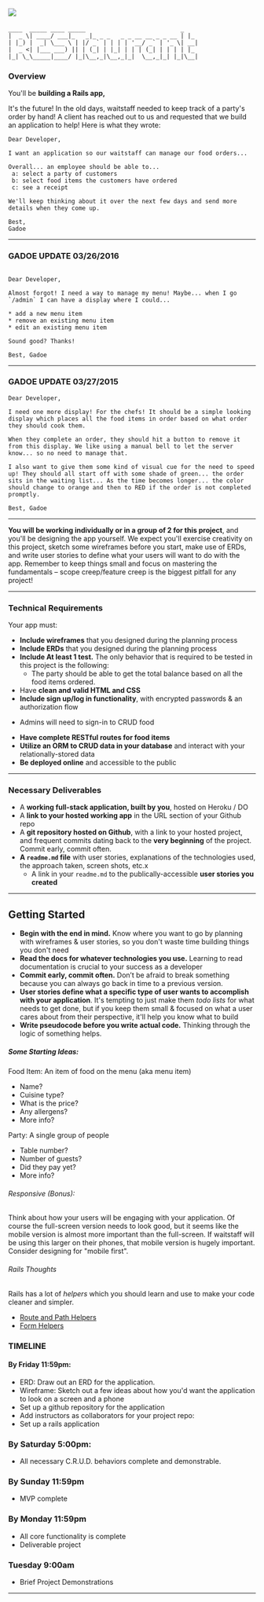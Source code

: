 # ![](https://ga-dash.s3.amazonaws.com/production/assets/logo-9f88ae6c9c3871690e33280fcf557f33.png)

```
____  _____ ____ _____                           _
|  _ \| ____/ ___|_   _|_ _ _   _ _ __ __ _ _ __ | |_
| |_) |  _| \___ \ | |/ _` | | | | '__/ _` | '_ \| __|
|  _ <| |___ ___) || | (_| | |_| | | | (_| | | | | |_
|_| \_\_____|____/ |_|\__,_|\__,_|_|  \__,_|_| |_|\__|

```

### Overview

You'll be **building a Rails app,** 

It's the future! In the old days, waitstaff needed to keep track of a party's order by hand!
A client has reached out to us and requested that we build an application to help!
Here is what they wrote:


```
Dear Developer,

I want an application so our waitstaff can manage our food orders...

Overall... an employee should be able to...
 a: select a party of customers
 b: select food items the customers have ordered
 c: see a receipt

We'll keep thinking about it over the next few days and send more details when they come up.

Best,
Gadoe
```

---

### GADOE UPDATE 03/26/2016

```

Dear Developer,

Almost forgot! I need a way to manage my menu! Maybe... when I go `/admin` I can have a display where I could...

* add a new menu item
* remove an existing menu item
* edit an existing menu item

Sound good? Thanks!

Best, Gadoe

```

---

### GADOE UPDATE 03/27/2015

```
Dear Developer,

I need one more display! For the chefs! It should be a simple looking display which places all the food items in order based on what order they should cook them.

When they complete an order, they should hit a button to remove it from this display. We like using a manual bell to let the server know... so no need to manage that.

I also want to give them some kind of visual cue for the need to speed up! They should all start off with some shade of green... the order sits in the waiting list... As the time becomes longer... the color should change to orange and then to RED if the order is not completed promptly.

Best, Gadoe
```

---

**You will be working individually or in a group of 2 for this project**, and you'll be designing the app yourself. We expect you'll exercise creativity on this project, sketch some wireframes before you start, make use of ERDs, and write user stories to define what your users will want to do with the app. Remember to keep things small and focus on mastering the fundamentals – scope creep/feature creep is the biggest pitfall for any project!

---



### Technical Requirements

Your app must:

* **Include wireframes** that you designed during the planning process
* **Include ERDs** that you designed during the planning process
* **Include At least 1 test.** The only behavior that is required to be tested in this project is the following:
  - The party should be able to get the total balance based on all the food items ordered.
* Have **clean and valid HTML and CSS**
* **Include sign up/log in functionality**, with encrypted passwords & an authorization flow
 - Admins will need to sign-in to CRUD food
* **Have complete RESTful routes for food items**
* **Utilize an ORM to CRUD data in your database** and interact with your relationally-stored data
* **Be deployed online** and accessible to the public

---

### Necessary Deliverables

* A **working full-stack application, built by you**, hosted on Heroku
  / DO
* A **link to your hosted working app** in the URL section of your Github repo
* A **git repository hosted on Github**, with a link to your hosted project,  and frequent commits dating back to the **very beginning** of the project. Commit early, commit often.
* **A ``readme.md`` file** with user stories, explanations of the
  technologies used, the approach taken, screen shots, etc.x
  * A link in your ``readme.md`` to the publically-accessible **user stories you created**

---

## Getting Started

* **Begin with the end in mind.** Know where you want to go by planning with wireframes & user stories, so you don't waste time building things you don't need
* **Read the docs for whatever technologies you use.** Learning to read documentation is crucial to your success as a developer
* **Commit early, commit often.** Don’t be afraid to break something because you can always go back in time to a previous version.
* **User stories define what a specific type of user wants to accomplish with your application**. It's tempting to just make them _todo lists_ for what needs to get done, but if you keep them small & focused on what a user cares about from their perspective, it'll help you know what to build
* **Write pseudocode before you write actual code.** Thinking through the logic of something helps.

##### Some Starting Ideas:

Food Item: An item of food on the menu (aka menu item)

* Name?
* Cuisine type?
* What is the price?
* Any allergens?
* More info?

Party: A single group of people

* Table number?
* Number of guests?
* Did they pay yet?
* More info?

###### Responsive (Bonus):

Think about how your users will be engaging with your application. Of
course the full-screen version needs to look good, but it seems like
the mobile version is almost more important than the full-screen. If
waitstaff will be using this larger on their phones, that mobile
version is hugely important. Consider designing for "mobile first".

###### Rails Thoughts

Rails has a lot of *helpers* which you should learn and use to make
your code cleaner and simpler. 

-
  [Route and Path Helpers](http://guides.rubyonrails.org/routing.html#path-and-url-helpers)
- [Form Helpers](http://guides.rubyonrails.org/form_helpers.html)


### TIMELINE

#### By Friday 11:59pm:

* ERD: Draw out an ERD for the application.
* Wireframe: Sketch out a few ideas about how you'd want the application to look on a screen and a phone
* Set up a github repository for the application
* Add instructors as collaborators for your project repo:
* Set up a rails application

### By Saturday 5:00pm:
- All necessary C.R.U.D. behaviors complete and demonstrable.

### By Sunday 11:59pm
- MVP complete

### By Monday 11:59pm
- All core functionality is complete
- Deliverable project

### Tuesday 9:00am
- Brief Project Demonstrations

---


